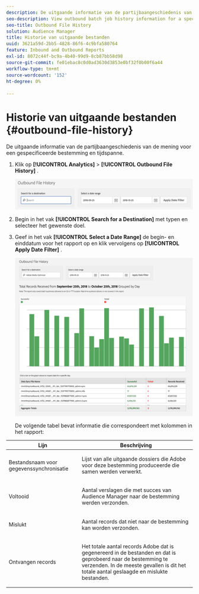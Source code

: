 ```yaml
---
description: De uitgaande informatie van de partijbaangeschiedenis van de mening voor een gespecificeerde bestemming en tijdspanne.
seo-description: View outbound batch job history information for a specified destination and time period.
seo-title: Outbound File History
solution: Audience Manager
title: Historie van uitgaande bestanden
uuid: 3621a59d-2bb5-4828-86f6-4c9bfa580764
feature: Inbound and Outbound Reports
exl-id: 8072c44f-bc9a-4b40-99d9-8cb87bb58d98
source-git-commit: fe01ebac8c0d0ad3630d3853e0bf32f0b00f6a44
workflow-type: tm+mt
source-wordcount: '152'
ht-degree: 0%

---
```


# Historie van uitgaande bestanden {#outbound-file-history}

De uitgaande informatie van de partijbaangeschiedenis van de mening voor een gespecificeerde bestemming en tijdspanne.

<!-- 

t_reports_outbound_history.xml

 -->

1. Klik op **[!UICONTROL Analytics]** > **[!UICONTROL Outbound File History]** .

   ![&#x200B; Resultaat van de Stap &#x200B;](assets/outbound_history.png)

1. Begin in het vak **[!UICONTROL Search for a Destination]** met typen en selecteer het gewenste doel.
1. Geef in het vak **[!UICONTROL Select a Date Range]** de begin- en einddatum voor het rapport op en klik vervolgens op **[!UICONTROL Apply Date Filter]** .

   ![&#x200B; Resultaat van de Stap &#x200B;](assets/outbound_history_stats.png)

   De volgende tabel bevat informatie die correspondeert met kolommen in het rapport:

<table id="table_93076D46AC50411395E72B9B987E99BE"> 
 <thead> 
  <tr> 
   <th colname="col1" class="entry"> Lijn </th> 
   <th colname="col2" class="entry"> Beschrijving </th> 
  </tr> 
 </thead>
 <tbody> 
  <tr> 
   <td colname="col1"> Bestandsnaam voor gegevenssynchronisatie </td> 
   <td colname="col2"> <p>Lijst van alle uitgaande dossiers die <span class="keyword"> Adobe </span> voor deze bestemming produceerde die samen werden verwerkt. </p> </td> 
  </tr> 
  <tr> 
   <td colname="col1"> Voltooid </td> 
   <td colname="col2"> <p>Aantal verslagen die met succes van <span class="keyword"> Audience Manager </span> naar de bestemming werden verzonden. </p> </td> 
  </tr> 
  <tr> 
   <td colname="col1"> Mislukt </td> 
   <td colname="col2"> <p>Aantal records dat niet naar de bestemming kan worden verzonden. </p> </td> 
  </tr> 
  <tr> 
   <td colname="col1"> Ontvangen records </td> 
   <td colname="col2"> <p>Het totale aantal records <span class="keyword"> Adobe </span> dat is gegenereerd in de bestanden en dat is geprobeerd naar de bestemming te verzenden. In de meeste gevallen is dit het totale aantal geslaagde en mislukte bestanden. </p> </td> 
  </tr> 
 </tbody> 
</table>
